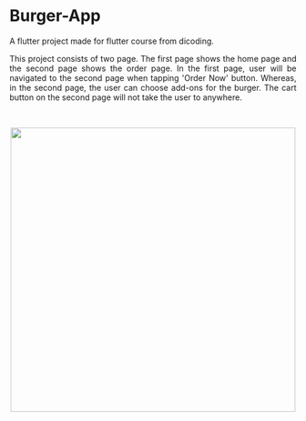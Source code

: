 # Burger-App

A flutter project made for flutter course from dicoding. 
  <p align ="justify">
  This project consists of two page. The first page shows the home page and the second page shows the order page. In the first page, user will be navigated to the second page when tapping 'Order Now' button. Whereas, in the second page, the user can choose add-ons for the burger. The cart button on the second page will not take the user to anywhere.
</p>
<p><br></p>
<p align="center">
<img src="https://user-images.githubusercontent.com/60213689/196617707-9f9a81a3-45a8-439c-bcc0-3f9f877a4308.png" width = "500">
</p>
